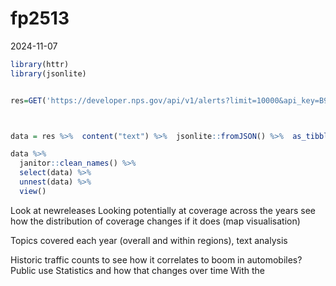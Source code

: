 fp2513
================
2024-11-07

``` r
library(httr)
library(jsonlite)


res=GET('https://developer.nps.gov/api/v1/alerts?limit=10000&api_key=B9nDpbkbrb3kSOjz6kXSxMJ3d6MSpUvt1QqYdeyn')



data = res %>%  content("text") %>%  jsonlite::fromJSON() %>%  as_tibble()
```

``` r
data %>% 
  janitor::clean_names() %>% 
  select(data) %>% 
  unnest(data) %>% 
  view()
```

Look at newreleases Looking potentially at coverage across the years see
how the distribution of coverage changes if it does (map visualisation)

Topics covered each year (overall and within regions), text analysis

Historic traffic counts to see how it correlates to boom in automobiles?
Public use Statistics and how that changes over time With the
